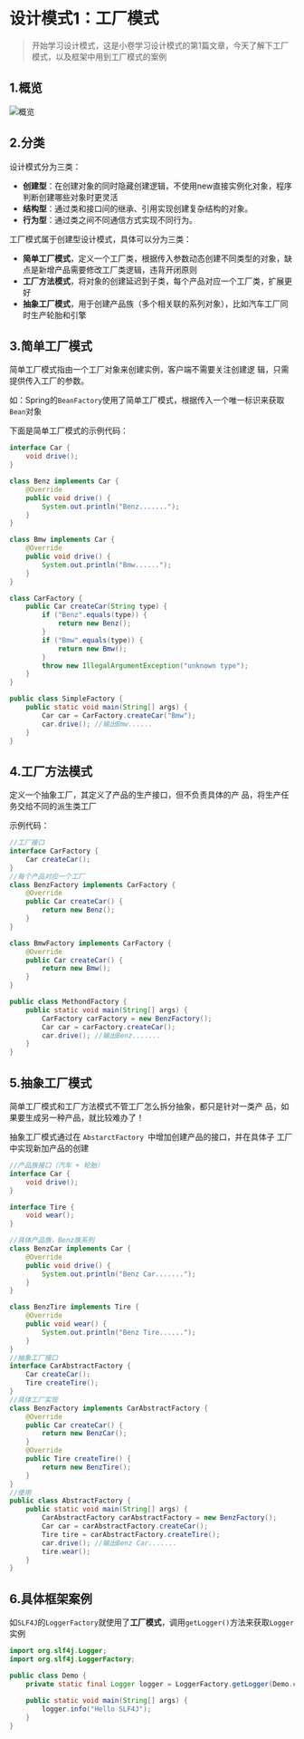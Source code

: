 # 设计模式1：工厂模式

> 开始学习设计模式，这是小卷学习设计模式的第1篇文章，今天了解下工厂模式，以及框架中用到工厂模式的案例

## 1.概览

![概览](D:\IdeaProjects\find-next-dragon\bagu\设计模式\概览.png)

## 2.分类

设计模式分为三类：

* **创建型**：在创建对象的同时隐藏创建逻辑，不使用new直接实例化对象，程序判断创建哪些对象时更灵活
* **结构型**：通过类和接口间的继承、引用实现创建复杂结构的对象。
* **行为型**：通过类之间不同通信方式实现不同行为。



工厂模式属于创建型设计模式，具体可以分为三类：

* **简单工厂模式**，定义一个工厂类，根据传入参数动态创建不同类型的对象，缺点是新增产品需要修改工厂类逻辑，违背开闭原则
* **工厂方法模式**，将对象的创建延迟到子类，每个产品对应一个工厂类，扩展更好
* **抽象工厂模式**，用于创建产品族（多个相关联的系列对象），比如汽车工厂同时生产轮胎和引擎

## 3.简单工厂模式

简单⼯⼚模式指由⼀个⼯⼚对象来创建实例，客户端不需要关注创建逻
辑，只需提供传⼊⼯⼚的参数。

如：Spring的`BeanFactory`使用了简单工厂模式，根据传入一个唯一标识来获取`Bean`对象

下面是简单工厂模式的示例代码：

```java
interface Car {
    void drive();
}

class Benz implements Car {
    @Override
    public void drive() {
        System.out.println("Benz.......");
    }
}

class Bmw implements Car {
    @Override
    public void drive() {
        System.out.println("Bmw......");
    }
}

class CarFactory {
    public Car createCar(String type) {
        if ("Benz".equals(type)) {
            return new Benz();
        }
        if ("Bmw".equals(type)) {
            return new Bmw();
        }
        throw new IllegalArgumentException("unknown type");
    }
}

public class SimpleFactory {
    public static void main(String[] args) {
        Car car = CarFactory.createCar("Bmw");
        car.drive(); //输出Bmw......
    }
}
```

## 4.工厂方法模式

定义一个抽象⼯⼚，其定义了产品的⽣产接⼝，但不负责具体的产
品，将⽣产任务交给不同的派⽣类⼯⼚

示例代码：

```java
//工厂接口
interface CarFactory {
    Car createCar();
}
//每个产品对应一个工厂
class BenzFactory implements CarFactory {
    @Override
    public Car createCar() {
        return new Benz();
    }
}

class BmwFactory implements CarFactory {
    @Override
    public Car createCar() {
        return new Bmw();
    }
}

public class MethondFactory {
    public static void main(String[] args) {
        CarFactory carFactory = new BenzFactory();
        Car car = carFactory.createCar();
        car.drive(); //输出Benz.......
    }
}
```

## 5.抽象工厂模式

简单⼯⼚模式和⼯⼚⽅法模式不管⼯⼚怎么拆分抽象，都只是针对⼀类产
品，如果要⽣成另⼀种产品，就⽐较难办了！

抽象工厂模式通过在 `AbstarctFactory `中增加创建产品的接⼝，并在具体⼦
工厂中实现新加产品的创建

```java
//产品族接口（汽车 + 轮胎）
interface Car {
    void drive();
}

interface Tire {
    void wear();
}

//具体产品族，Benz族系列
class BenzCar implements Car {
    @Override
    public void drive() {
        System.out.println("Benz Car.......");
    }
}

class BenzTire implements Tire {
    @Override
    public void wear() {
        System.out.println("Benz Tire......");
    }
}
//抽象工厂接口
interface CarAbstractFactory {
    Car createCar();
    Tire createTire();
}
//具体工厂实现
class BenzFactory implements CarAbstractFactory {
    @Override
    public Car createCar() {
        return new BenzCar();
    }
    @Override
    public Tire createTire() {
        return new BenzTire();
    }
}
//使用
public class AbstractFactory {
    public static void main(String[] args) {
        CarAbstractFactory carAbstractFactory = new BenzFactory();
        Car car = carAbstractFactory.createCar();
        Tire tire = carAbstractFactory.createTire();
        car.drive(); //输出Benz Car.......
        tire.wear();
    }
}
```

## 6.具体框架案例

如`SLF4J`的`LoggerFactory`就使用了**工厂模式**，调用`getLogger()`方法来获取`Logger`实例

```java
import org.slf4j.Logger;
import org.slf4j.LoggerFactory;

public class Demo {
    private static final Logger logger = LoggerFactory.getLogger(Demo.class);
    
    public static void main(String[] args) {
        logger.info("Hello SLF4J");
    }
}
```

